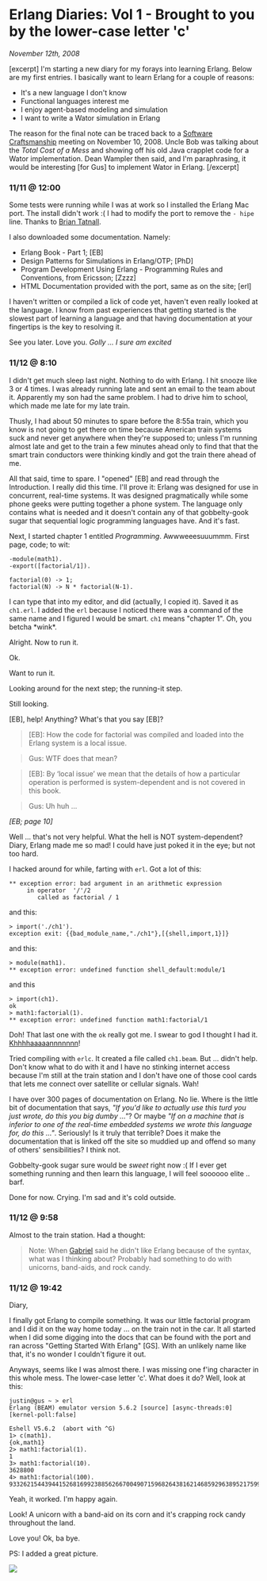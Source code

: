 # Erlang Diaries: Vol 1 - Brought to you by the lower-case letter 'c'

<cite>November 12th, 2008</cite>

[excerpt]
I'm starting a new diary for my forays into learning Erlang. Below are my first entries. I basically want to learn Erlang for a couple of reasons:

* It's a new language I don't know
* Functional languages interest me
* I enjoy agent-based modeling and simulation
* I want to write a Wator simulation in Erlang

The reason for the final note can be traced back to a [Software Craftsmanship](http://groups.softwarecraftsmanship.org/) meeting on November 10, 2008. Uncle Bob was talking about the *Total Cost of a Mess* and showing off his old Java crapplet code for a Wator implementation. Dean Wampler then said, and I'm paraphrasing, it would be interesting [for Gus] to implement Wator in Erlang.
[/excerpt]

### 11/11 @ 12:00

Some tests were running while I was at work so I installed the Erlang Mac port. The install didn't work :( I had to modify the port to remove the `- hipe` line. Thanks to [Brian Tatnall](http://syntatic.wordpress.com/2008/06/12/macports-erlang-bus-error-due-to-mac-os-x-1053-update/).

I also downloaded some documentation. Namely:

* Erlang Book - Part 1; [EB]
* Design Patterns for Simulations in Erlang/OTP; [PhD]
* Program Development Using Erlang - 
Programming Rules and Conventions, from Ericsson; [Zzzz]
* HTML Documentation provided with the port, same as on the site; [erl]

I haven't written or compiled a lick of code yet, haven't even really looked at the language. I know from past experiences that getting started is the slowest part of learning a language and that having documentation at your fingertips is the key to resolving it.

See you later. Love you. *Golly ... I sure am excited*

### 11/12 @ 8:10

I didn't get much sleep last night. Nothing to do with Erlang. I hit snooze like 3 or 4 times. I was already running late and sent an email to the team about it. Apparently my son had the same problem. I had to drive him to school, which made me late for my late train.

Thusly, I had about 50 minutes to spare before the 8:55a train, which you know is not going to get there on time because American train systems suck and never get anywhere when they're supposed to; unless I'm running almost late and get to the train a few minutes ahead only to find that that the smart train conductors were thinking kindly and got the train there ahead of me.

All that said, time to spare. I "opened" [EB] and read through the Introduction. I really did this time. I'll prove it: Erlang was designed for use in concurrent, real-time systems. It was designed pragmatically while some phone geeks were putting together a phone system. The language only contains what is needed and it doesn't contain any of that gobbelty-gook sugar that sequential logic programming languages have. And it's fast.

Next, I started chapter 1 entitled *Programming*. Awwweeesuuummm. First page, code; to wit:

    -module(math1).
    -export([factorial/1]).

    factorial(0) -> 1;
    factorial(N) -> N * factorial(N-1).

I can type that into my editor, and did (actually, I copied it). Saved it as `ch1.erl`. I added the `erl` because I noticed there was a command of the same name and I figured I would be smart. `ch1` means "chapter 1". Oh, you betcha \*wink\*.

Alright. Now to run it.

Ok.

Want to run it.

Looking around for the next step; the running-it step.

Still looking.

[EB], help! Anything? What's that you say [EB]?

> [EB]: How the code for factorial was compiled and loaded into the Erlang system is a local issue.

> Gus: WTF does that mean?

> [EB]: By ‘local issue’ we mean that the details of how a particular operation is performed is system-dependent and is not covered in this book.

> Gus: Uh huh ...

*[EB; page 10]*

Well ... that's not very helpful. What the hell is NOT system-dependent? Diary, Erlang made me so mad! I could have just poked it in the eye; but not too hard.

I hacked around for while, farting with `erl`. Got a lot of this:

    ** exception error: bad argument in an arithmetic expression
         in operator  '/'/2
            called as factorial / 1

and this:

    > import('./ch1').
    exception exit: {{bad_module_name,"./ch1"},[{shell,import,1}]}

and this:

    > module(math1).
    ** exception error: undefined function shell_default:module/1

and this

    > import(ch1).
    ok
    > math1:factorial(1).
    ** exception error: undefined function math1:factorial/1

Doh! That last one with the `ok` really got me. I swear to god I thought I had it. [Khhhhaaaaannnnnnn](http://www.youtube.com/watch?v=UJTi7KJPx_E)!

Tried compiling with `erlc`. It created a file called `ch1.beam`. But ... didn't help. Don't know what to do with it and I have no stinking internet access because I'm still at the train station and I don't have one of those cool cards that lets me connect over satellite or cellular signals. Wah!

I have over 300 pages of documentation on Erlang. No lie. Where is the little bit of documentation that says, *"If you'd like to actually use this turd you just wrote, do this you big dumby ..."*? Or maybe *"If on a machine that is inferior to one of the real-time embedded systems we wrote this language for, do this ..."*. Seriously! Is it truly that terrible? Does it make the documentation that is linked off the site so muddied up and offend so many of others' sensibilities? I think not.

Gobbelty-gook sugar sure would be *sweet* right now :( If I ever get something running and then learn this language, I will feel soooooo elite .. barf.

Done for now. Crying. I'm sad and it's cold outside.

### 11/12 @ 9:58

Almost to the train station. Had a thought:

> Note: When [Gabriel](http://annealer.org) said he didn't like Erlang because of the syntax, what was I thinking about? Probably had something to do with unicorns, band-aids, and rock candy.

### 11/12 @ 19:42

Diary,

I finally got Erlang to compile something. It was our little factorial program and I did it on the way home today ... on the train not in the car. It all started when I did some digging into the docs that can be found with the port and ran across "Getting Started With Erlang" [GS]. With an unlikely name like that, it's no wonder I couldn't figure it out.

Anyways, seems like I was almost there. I was missing one f'ing character in this whole mess. The lower-case letter 'c'. What does it do? Well, look at this:

    justin@gus ~ > erl
    Erlang (BEAM) emulator version 5.6.2 [source] [async-threads:0] [kernel-poll:false]

    Eshell V5.6.2  (abort with ^G)
    1> c(math1).
    {ok,math1}
    2> math1:factorial(1).
    1
    3> math1:factorial(10).
    3628800
    4> math1:factorial(100).
    93326215443944152681699238856266700490715968264381621468592963895217599993229915608941463976156518286253697920827223758251185210916864000000000000000000000000

Yeah, it worked. I'm happy again.

Look! A unicorn with a band-aid on its corn and it's crapping rock candy throughout the land.

Love you! Ok, ba bye.

PS: I added a great picture.

<img src="http://www.tresfun.com/images/unicornbandaid.jpg">